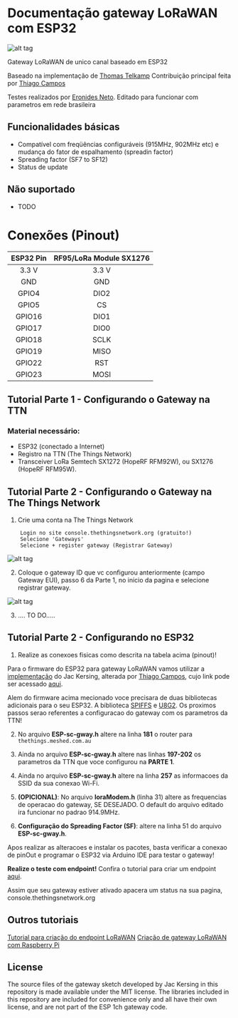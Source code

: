 # Documentação gateway LoRaWAN com ESP32
![alt tag](https://www.thethingsnetwork.org/docs/assets/images/architecture.png)

Gateway LoRaWAN de unico canal baseado em ESP32

Baseado na implementação de [Thomas Telkamp](https://github.com/tftelkamp/single_chan_pkt_fwd)
Contribuição principal feita por [Thiago Campos](https://github.com/tcampos123)

Testes realizados por [Eronides Neto](github.com/eron93br). Editado para funcionar com parametros em rede brasileira

Funcionalidades básicas 
--------
- Compatível com freqüências configuráveis (915MHz, 902MHz etc) e mudança do fator de espalhamento (spreadin factor)
- Spreading factor (SF7 to SF12)
- Status de update

Não suportado
--------
- TODO

Conexões (Pinout)
===========
| ESP32 Pin | RF95/LoRa Module SX1276 |
| :---------------------: | :------:|
|  3.3 V  |  3.3 V  |
|  GND |  GND |
|  GPIO4 | DIO2 |
|  GPIO5 | CS |
|  GPIO16 | DIO1 |
|  GPIO17 | DIO0 |
|  GPIO18 |  SCLK |
|  GPIO19 |  MISO |
|  GPIO22 | RST |
|  GPIO23 |  MOSI |

Tutorial Parte 1 - Configurando o Gateway na TTN
-------------
### Material  necessário:
- ESP32 (conectado a Internet)
- Registro na TTN (The Things Network)
- Transceiver LoRa Semtech SX1272 (HopeRF RFM92W), ou SX1276 (HopeRF RFM95W).

Tutorial Parte 2 - Configurando o Gateway na The Things Network
-------------
1) Crie uma conta na The Things Network
````
    Login no site console.thethingsnetwork.org (gratuito!)
    Selecione 'Gateways' 
    Selecione + register gateway (Registrar Gateway)
````
![alt tag](https://hackster.imgix.net/uploads/attachments/251146/screen_shot_2017-01-14_at_4_EwIJz0eE4x.png?auto=compress%2Cformat&w=680&h=510&fit=max)

2) Coloque o gateway ID que vc configurou anteriormente (campo Gateway EUI), passo 6 da Parte 1, no inicio da pagina e selecione registrar gateway.

![alt tag](https://hackster.imgix.net/uploads/attachments/251147/screen_shot_2017-01-14_at_4_pQP29ElNqh.png?auto=compress%2Cformat&w=680&h=510&fit=max)

3) .... TO DO.....

Tutorial Parte 2 - Configurando no ESP32
-------------

1) Realize as conexoes fisicas como descrita na tabela acima (pinout)! 

Para o firmware do ESP32 para gateway LoRaWAN vamos utilizar a [implementação](https://github.com/kersing/ESP-1ch-Gateway-v5.0) do Jac Kersing, alterada por [Thiago Campos](https://github.com/tcampos123/LoRa-Gateway-with-ESP32), cujo link pode ser acessado [aqui](https://github.com/tcampos123/LoRa-Gateway-with-ESP32).

Alem do firmware acima mecionado voce precisara de duas bibliotecas adicionais para o seu ESP32. A biblioteca [SPIFFS](https://github.com/espressif/arduino-esp32/tree/master/libraries/SPIFFS) e [U8G2](https://github.com/nkolban/esp32-snippets/tree/master/hardware/displays/U8G2). Os proximos passos serao referentes a configuracao do gateway com os parametros da TTN!

2) No arquivo **ESP-sc-gway.h** altere na linha **181** o router para  ````thethings.meshed.com.au````

3) Ainda no arquivo **ESP-sc-gway.h** altere nas linhas **197-202** os parametros da TTN que voce configurou na **PARTE 1**.

4) Ainda no arquivo **ESP-sc-gway.h** altere na linha **257** as informacoes da SSID da sua conexao Wi-Fi. 

5) **(OPICIONAL)**: No arquivo **loraModem.h** (linha 31) altere as frequencias de operacao do gateway, SE DESEJADO. O default do arquivo editado ira funcionar no padrao 914.9MHz. 

6) **Configuração do Spreading Factor (SF)**: altere na linha 51 do arquivo **ESP-sc-gway.h**. 

Apos realizar as alteracoes e instalar os pacotes, basta verificar a conexao de pinOut e programar o ESP32 via Arduino IDE para testar o gateway!

**Realize o teste com endpoint!** Confira o tutorial para criar um endpoint [aqui](https://github.com/eron93br/lorawan/tree/master/rpi-gtw/endpoint).

Assim que seu gateway estiver ativado apacera um status na sua pagina, console.thethingsnetwork.org

Outros tutoriais 
-------
[Tutorial para criação do endpoint LoRaWAN](https://github.com/eron93br/lorawan/tree/master/rpi-gtw/endpoint)
[Criação de gateway LoRaWAN com Raspberry Pi](https://github.com/eron93br/lorawan/tree/master/rpi-gtw)

License
-------
The source files of the gateway sketch developed by Jac Kersing in this repository is made available under the MIT license. The libraries included in this repository are included for convenience only and all have their own license, and are not part of the ESP 1ch gateway code.
